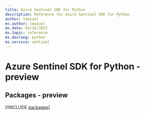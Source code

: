 ```yaml
---
title: Azure Sentinel SDK for Python
description: Reference for Azure Sentinel SDK for Python
author: lmazuel
ms.author: lmazuel
ms.data: 03/16/2023
ms.topic: reference
ms.devlang: python
ms.service: sentinel
---
```

# Azure Sentinel SDK for Python - preview
## Packages - preview
[!INCLUDE [packages](sentinel-index.md)]